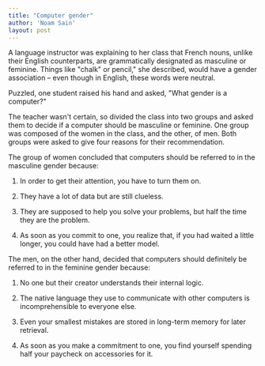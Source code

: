 ```yaml
---
title: "Computer gender"
author: 'Noam Sain'
layout: post
---
```


A language instructor was explaining to her class that French nouns, unlike their English counterparts, are grammatically designated as masculine or feminine. Things like "chalk" or pencil," she described, would have a gender association – even though in English, these words were neutral.

Puzzled, one student raised his hand and asked, "What gender is a computer?"

The teacher wasn't certain, so divided the class into two groups and asked them to decide if a computer should be masculine or feminine. One group was composed of the women in the class, and the other, of men. Both groups were asked to give four reasons for their recommendation.

The group of women concluded that computers should be referred to in the masculine gender because:

1. In order to get their attention, you have to turn them on.

2. They have a lot of data but are still clueless.

3. They are supposed to help you solve your problems, but half the time they are the
problem.

4. As soon as you commit to one, you realize that, if you had waited a little longer, you could have had a better model.

The men, on the other hand, decided that computers should definitely be referred to in the feminine gender because:

1. No one but their creator understands their internal logic.

2. The native language they use to communicate with other computers is incomprehensible to everyone else.

3. Even your smallest mistakes are stored in long-term memory for later retrieval.

4. As soon as you make a commitment to one, you find yourself spending half your paycheck on accessories for it.

